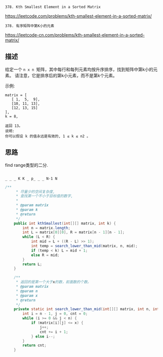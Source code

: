 `378. Kth Smallest Element in a Sorted Matrix`

<https://leetcode.com/problems/kth-smallest-element-in-a-sorted-matrix/>

`378. 有序矩阵中第K小的元素`

<https://leetcode-cn.com/problems/kth-smallest-element-in-a-sorted-matrix/>

## 描述

给定一个 `n x n `矩阵，其中每行和每列元素均按升序排序，找到矩阵中第k小的元素。
请注意，它是排序后的第k小元素，而不是第k个元素。

示例:
```
matrix = [
   [ 1,  5,  9],
   [10, 11, 13],
   [12, 13, 15]
],
k = 8,

返回 13。
说明:
你可以假设 k 的值永远是有效的, 1 ≤ k ≤ n2 。
```

## 思路
find range类型的二分.

```

_ _ _ K K _ p_ _ _ N-1 N 

``` 

```java
/**
     * 尽量少的空间复杂度,
     * 查找第一个不小于目标值的数字,
     *
     * @param matrix
     * @param k
     * @return
     */
    public int kthSmallest(int[][] matrix, int k) {
        int n = matrix.length;
        int L = matrix[0][0], R = matrix[n - 1][n - 1];
        while (L < R) {
            int mid = L + ((R - L) >> 1);
            int temp = search_lower_than_mid(matrix, n, mid);
            if (temp < k) L = mid + 1;
            else R = mid;
        }
        return L;
    }

    /**
     * 返回的是第一个大于x的数，前面数的个数。
     * @param matrix
     * @param n
     * @param x
     * @return
     */
    private static int search_lower_than_mid(int[][] matrix, int n, int x) {
        int i = n - 1, j = 0, cnt = 0;
        while (i >= 0 && j < n) {
            if (matrix[i][j] <= x) {
                j++;
                cnt += i + 1;
            } else i--;
        }
        return cnt;
    }
```

